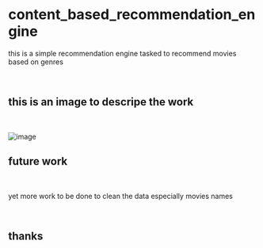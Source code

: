 # content_based_recommendation_engine

this is a simple recommendation engine tasked to recommend movies based on genres 

<br/>

## this is an image to descripe the work

<br/>

![image](https://user-images.githubusercontent.com/33465920/152844475-a728bcb3-5322-4cb0-a26d-4fb627fa9311.JPG)

## future work

<br/>

yet more work to be done to clean the data especially movies names

<br/>

## thanks 
